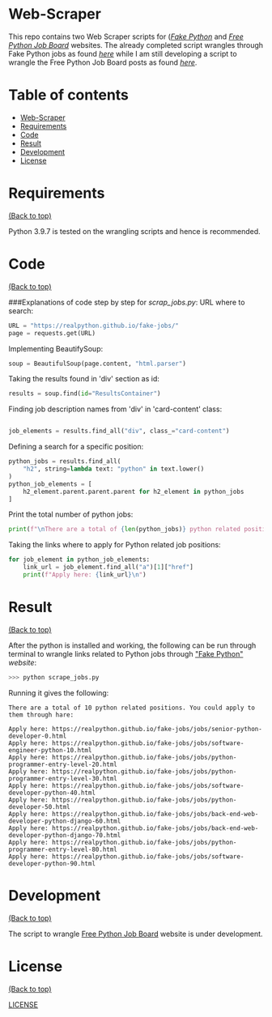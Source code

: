 # Web-Scraper

This repo contains two Web Scraper scripts for ([*Fake Python*](https://realpython.github.io/fake-jobs/) and [*Free Python Job Board*](https://pythonjobs.github.io/) websites. The already completed script wrangles through Fake Python jobs as found [*here*](https://github.com/aurimas13/Web-Scraper/blob/main/scrape_jobs.py) while I am still developing a script to wrangle the Free Python Job Board posts as found [*here*](https://github.com/aurimas13/Web-Scraper/blob/main/scrape_jobs_free_python.py).

# Table of contents

- [Web-Scraper](#Web-Scraper)
- [Requirements](Requirements)
- [Code](#Code)
- [Result](#Result)
- [Development](#Development)
- [License](#license)

# Requirements
[(Back to top)](#table-of-contents)

Python 3.9.7 is tested on the wrangling scripts and hence is recommended.

# Code
[(Back to top)](#table-of-contents)

###Explanations of code step by step for *scrap_jobs.py*:
URL where to search:
```python
URL = "https://realpython.github.io/fake-jobs/"
page = requests.get(URL)
```
Implementing BeautifySoup:
```python
soup = BeautifulSoup(page.content, "html.parser")
```
Taking the results found in 'div' section as id:
```python
results = soup.find(id="ResultsContainer")
```
Finding job description names from 'div' in 'card-content' class:
```python

job_elements = results.find_all("div", class_="card-content")
```
Defining a search for a specific position:
```python
python_jobs = results.find_all(
    "h2", string=lambda text: "python" in text.lower()
)
python_job_elements = [
    h2_element.parent.parent.parent for h2_element in python_jobs
]
```
Print the total number of python jobs:
```python
print(f"\nThere are a total of {len(python_jobs)} python related positions. You could apply to them through hare:\n")
```
Taking the links where to apply for Python related job positions:
```python
for job_element in python_job_elements:
    link_url = job_element.find_all("a")[1]["href"]
    print(f"Apply here: {link_url}\n")
```
# Result
[(Back to top)](#table-of-contents)

After the python is installed and working, the following can be run through terminal to wrangle links related to Python jobs through ["Fake Python"](https://realpython.github.io/fake-jobs/) *website*:

```python
>>> python scrape_jobs.py
```
Running it gives the following:
```
There are a total of 10 python related positions. You could apply to them through hare:

Apply here: https://realpython.github.io/fake-jobs/jobs/senior-python-developer-0.html
Apply here: https://realpython.github.io/fake-jobs/jobs/software-engineer-python-10.html
Apply here: https://realpython.github.io/fake-jobs/jobs/python-programmer-entry-level-20.html
Apply here: https://realpython.github.io/fake-jobs/jobs/python-programmer-entry-level-30.html
Apply here: https://realpython.github.io/fake-jobs/jobs/software-developer-python-40.html
Apply here: https://realpython.github.io/fake-jobs/jobs/python-developer-50.html
Apply here: https://realpython.github.io/fake-jobs/jobs/back-end-web-developer-python-django-60.html
Apply here: https://realpython.github.io/fake-jobs/jobs/back-end-web-developer-python-django-70.html
Apply here: https://realpython.github.io/fake-jobs/jobs/python-programmer-entry-level-80.html
Apply here: https://realpython.github.io/fake-jobs/jobs/software-developer-python-90.html
```
# Development
[(Back to top)](#table-of-contents)

The script to wrangle [Free Python Job Board](https://pythonjobs.github.io/) website is under development.

# License
[(Back to top)](#table-of-contents)

[LICENSE](https://github.com/aurimas13/Web-Scraper/blob/main/LICENSE)
